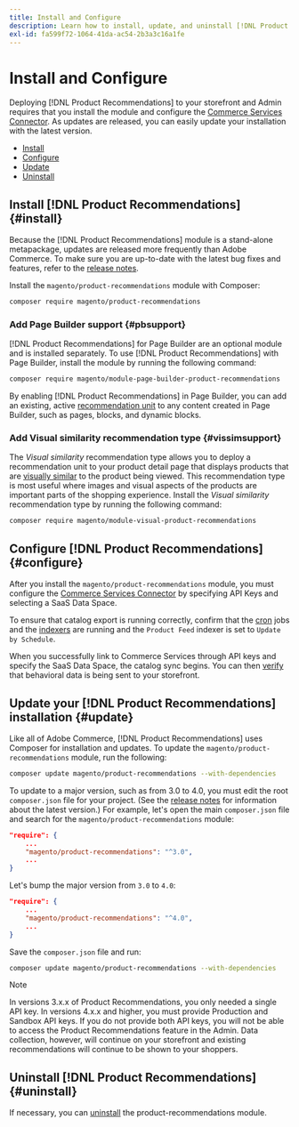 ```yaml
---
title: Install and Configure
description: Learn how to install, update, and uninstall [!DNL Product Recommendations].
exl-id: fa599f72-1064-41da-ac54-2b3a3c16a1fe
---
```

# Install and Configure

Deploying [!DNL Product Recommendations] to your storefront and Admin requires that you install the module and configure the [Commerce Services Connector](../landing/saas.md). As updates are released, you can easily update your installation with the latest version.

- [Install](#install)
- [Configure](#configure)
- [Update](#update)
- [Uninstall](#uninstall)

## Install [!DNL Product Recommendations] {#install}

Because the [!DNL Product Recommendations] module is a stand-alone metapackage, updates are released more frequently than Adobe Commerce. To make sure you are up-to-date with the latest bug fixes and features, refer to the [release notes](release-notes.md).

Install the `magento/product-recommendations` module with Composer:

   ```bash
   composer require magento/product-recommendations
   ```

### Add Page Builder support {#pbsupport}

[!DNL Product Recommendations] for Page Builder are an optional module and is installed separately. To use [!DNL Product Recommendations] with Page Builder, install the module by running the following command:

```bash
composer require magento/module-page-builder-product-recommendations
```

By enabling [!DNL Product Recommendations] in Page Builder, you can add an existing, active [recommendation unit](https://docs.magento.com/user-guide/cms/page-builder-add-recommendations.html) to any content created in Page Builder, such as pages, blocks, and dynamic blocks.

### Add Visual similarity recommendation type {#vissimsupport}

The _Visual similarity_ recommendation type allows you to deploy a recommendation unit to your product detail page that displays products that are [visually similar](type.md#visualsim) to the product being viewed. This recommendation type is most useful where images and visual aspects of the products are important parts of the shopping experience. Install the _Visual similarity_ recommendation type by running the following command:

```bash
composer require magento/module-visual-product-recommendations
```

## Configure [!DNL Product Recommendations] {#configure}

After you install the `magento/product-recommendations` module, you must configure the [Commerce Services Connector](https://docs.magento.com/user-guide/configuration/services/saas.html) by specifying API Keys and selecting a SaaS Data Space.

To ensure that catalog export is running correctly, confirm that the [cron](https://devdocs.magento.com/guides/v2.4/config-guide/cli/config-cli-subcommands-cron.html) jobs and the [indexers](https://devdocs.magento.com/guides/v2.4/config-guide/cli/config-cli-subcommands-index.html) are running and the `Product Feed` indexer is set to `Update by Schedule`.

When you successfully link to Commerce Services through API keys and specify the SaaS Data Space, the catalog sync begins. You can then [verify](verify.md) that behavioral data is being sent to your storefront.

## Update your [!DNL Product Recommendations] installation {#update}

Like all of Adobe Commerce, [!DNL Product Recommendations] uses Composer for installation and updates. To update the `magento/product-recommendations` module, run the following:

```bash
composer update magento/product-recommendations --with-dependencies
```

To update to a major version, such as from 3.0 to 4.0, you must edit the root `composer.json` file for your project. (See the [release notes](release-notes.md) for information about the latest version.) For example, let's open the main `composer.json` file and search for the `magento/product-recommendations` module:

```json
"require": {
    ...
    "magento/product-recommendations": "^3.0",
    ...
}
```

Let's bump the major version from `3.0` to `4.0`:

```json
"require": {
    ...
    "magento/product-recommendations": "^4.0",
    ...
}
```

Save the `composer.json` file and run:

```bash
composer update magento/product-recommendations --with-dependencies
```

>[!NOTE]
>
> In versions 3.x.x of Product Recommendations, you only needed a single API key. In versions 4.x.x and higher, you must provide Production and Sandbox API keys. If you do not provide both API keys, you will not be able to access the Product Recommendations feature in the Admin. Data collection, however, will continue on your storefront and existing recommendations will continue to be shown to your shoppers.

## Uninstall [!DNL Product Recommendations] {#uninstall}

If necessary, you can [uninstall](https://devdocs.magento.com/guides/v2.4/install-gde/install/cli/install-cli-uninstall-mods.html) the product-recommendations module.
